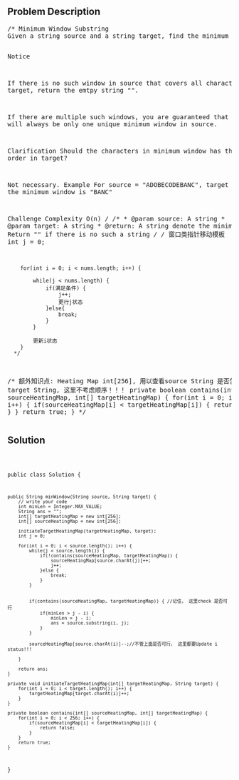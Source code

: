 <!--
<style>
  body { font-family: Arial, sans-serif; }
  .container { max-width: 500px; margin: auto; padding: 20px; }
  .comment-block { background-color: #f9f9f9; padding: 10px; border-left: 5px solid #ccc; }
  .code-block { background-color: #f4f4f4; padding: 10px; border: 1px solid #ddd; }
</style>
-->

<div class='container'>
<h2>Problem Description</h2>
<div class='comment-block'>
<pre>
/* Minimum Window Substring
Given a string source and a string target, find the minimum window in source which will contain all the characters in target.

Notice

If there is no such window in source that covers all characters in target, return the emtpy string "".

If there are multiple such windows, you are guaranteed that there will always be only one unique minimum window in source.

Clarification
Should the characters in minimum window has the same order in target?

Not necessary.
Example
For source = "ADOBECODEBANC", target = "ABC", the minimum window is "BANC"

Challenge 
Complexity O(n)
*/
    /**
     * @param source: A string
     * @param target: A string
     * @return: A string denote the minimum window
     *          Return "" if there is no such a string
     */
     /* 窗口类指针移动模板
        int j = 0;

        for(int i = 0; i < nums.length; i++) {

            while(j < nums.length) {
                if(满足条件) {
                    j++;
                    更行j状态
                }else{
                    break;
                }
            }

            更新i状态
        }
      */
/* 额外知识点: Heating Map int[256], 
用以查看source String 是否包含 target String, 这里不考虑顺序！！！
    private boolean contains(int[] sourceHeatingMap, int[] targetHeatingMap) {
        for(int i = 0; i < 256; i++) {
            if(sourceHeatingMap[i] < targetHeatingMap[i]) {
                return false;
            }
        }
        return true;
    }
*/</pre>
</div>

<h2>Solution</h2>
<div class='code-block'>
<pre><code class='language-java'>

public class Solution {

    public String minWindow(String source, String target) {
        // write your code
        int minLen = Integer.MAX_VALUE;
        String ans = "";
        int[] targetHeatingMap = new int[256];
        int[] sourceHeatingMap = new int[256];
        
        initiateTargetHeatingMap(targetHeatingMap, target);
        int j = 0;
        
        for(int i = 0; i < source.length(); i++) {
            while(j < source.length()) {
                if(!contains(sourceHeatingMap, targetHeatingMap)) {
                    sourceHeatingMap[source.charAt(j)]++;
                    j++;
                }else {
                    break;
                }
            }
            
            
            if(contains(sourceHeatingMap, targetHeatingMap)) { //记住， 这里check 是否可行
                if(minLen > j - i) {
                    minLen = j - i;
                    ans = source.substring(i, j);
                }
            }
            
            sourceHeatingMap[source.charAt(i)]--;//不管上面是否可行， 这里都要Update i status!!!
            
        }
        
        return ans;
    }
    
    private void initiateTargetHeatingMap(int[] targetHeatingMap, String target) {
        for(int i = 0; i < target.length(); i++) {
            targetHeatingMap[target.charAt(i)]++;
        }
    }
    
    private boolean contains(int[] sourceHeatingMap, int[] targetHeatingMap) {
        for(int i = 0; i < 256; i++) {
            if(sourceHeatingMap[i] < targetHeatingMap[i]) {
                return false;
            }
        }
        return true;
    }
}

</code></pre>
</div>
</div>

